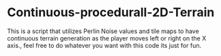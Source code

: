 # Continuous-procedurall-2D-Terrain
This is a script that utilizes Perlin Noise values and tile maps to have continuous terrain generation as the player moves left or right on the X axis., feel free to do whatever you want with this code its just for fun.
